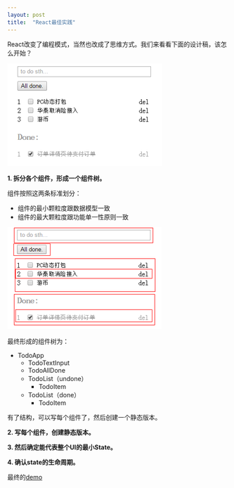 ```yaml
---
layout: post
title:  "React最佳实践"
---
```


React改变了编程模式，当然也改成了思维方式。我们来看看下面的设计稿，该怎么开始？

![设计原型](/assets/the-best-practice-of-react/images/1.png)

**1. 拆分各个组件，形成一个组件树。**

组件按照这两条标准划分：

- 组件的最小颗粒度跟数据模型一致
- 组件的最大颗粒度跟功能单一性原则一致

![拆分组件](/assets/the-best-practice-of-react/images/2.png)

最终形成的组件树为：

- TodoApp
  - TodoTextInput
  - TodoAllDone
  - TodoList（undone）
    - TodoItem
  - TodoList（done）
    - TodoItem

有了结构，可以写每个组件了，然后创建一个静态版本。

**2. 写每个组件，创建静态版本。**

**3. 然后确定能代表整个UI的最小State。**

**4. 确认state的生命周期。**

最终的[demo](/assets/the-best-practice-of-react/index.html)

